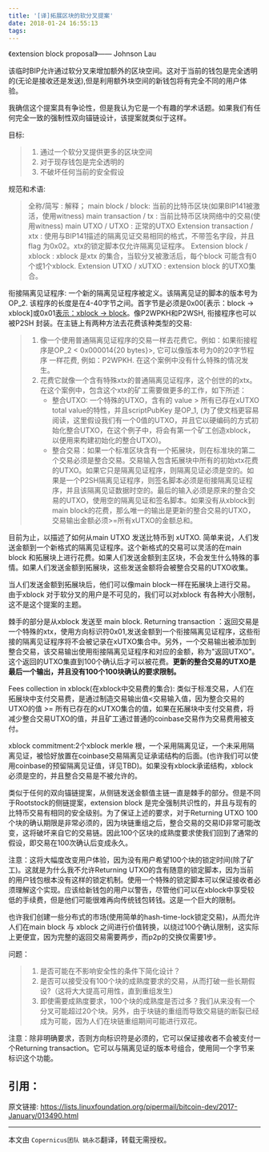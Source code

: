 ```yaml
---
title: '[译]拓展区块的软分叉提案'
date: 2018-01-24 16:55:13
tags:
---
```

《extension block proposal》—— Johnson Lau 

该临时BIP允许通过软分叉来增加额外的区块空间。这对于当前的钱包是完全透明的(无论是接收还是发送),但是利用额外块空间的新钱包将有完全不同的用户体验。

我确信这个提案具有争论性，但是我认为它是一个有趣的学术话题。如果我们有任何完全一致的强制性双向锚链设计，该提案就类似于这样。

目标:
>1. 通过一个软分叉提供更多的区块空间
>2. 对于现存钱包是完全透明的
>3. 不破坏任何当前的安全假设

规范和术语:
>    全称/简写 : 解释；
>    main block / block: 当前的比特币区块(如果BIP141被激活，使用witness)
>    main transaction / tx : 当前比特币区块网络中的交易(使用witness)
>    main UTXO / UTXO : 正常的UTXO
>    Extension transaction / xtx : 使用与BIP141描述的隔离见证交易相同的格式，不带签名字段，并且flag 为0x02。xtx的锁定脚本仅允许隔离见证程序。
>    Extension block / xblock : xblock 是xtx 的集合，当软分叉被激活后，每个block 可能含有0个或1个xblock.
>    Extension UTXO / xUTXO : extension block 的UTXO集合。

衔接隔离见证程序: 一个新的隔离见证程序被定义。该隔离见证的脚本的版本号为OP_2. 该程序的长度是在4-40字节之间。首字节是必须是0x00[表示：block -> xblock]或0x01[表示：xblock -> block](方向标识符)。像P2WPKH和P2WSH, 衔接程序也可以被P2SH 封装。在主链上有两种方法去花费该种类型的交易:
    
>    1) 像一个使用普通隔离见证程序的交易一样去花费它。例如：如果衔接程序是OP_2 < 0x000014{20 bytes}>, 它可以像版本号为0的20字节程序 一样花费, 例如：P2WPKH. 在这个案例中没有什么特殊的情况发生。
>    2) 花费它就像一个含有特殊xtx的普通隔离见证程序，这个创世的的xtx。在这个案例中，包含这个xtx的矿工需要做更多的工作，如下所述：
>        * 整合UTXO: 一个特殊的UTXO，含有的 value > 所有已存在xUTXO total value的特性，并且scriptPubKey 是OP_1, (为了使文档更容易阅读，这里假设我们有一个0值的UTXO，并且它以硬编码的方式初始化整合UTXO，在这个例子中，将会有第一个矿工创造xblock，以便用来构建初始化的整合UTXO)。
>        * 整合交易：如果一个标准区块含有一个拓展块，则在标准块的第二个交易必须是整合交易。交易输入包含拓展块中所有的初始xtx花费的UTXO。如果它只是隔离见证程序，则隔离见证必须是空的。如果是一个P2SH隔离见证程序，则签名脚本必须是衔接隔离见证程序，并且该隔离见证数据时空的。最后的输入必须是原来的整合交易的UTXO，使用空的隔离见证和签名脚本。如果没有从xblock到main block的花费，那么唯一的输出是更新的整合交易的UTXO，交易输出金额必须>=所有xUTXO的金额总和。

目前为止，以描述了如何从main UTXO 发送比特币到 xUTXO. 简单来说，人们发送金额到一个新格式的隔离见证程序。这个新格式的交易可以灵活的在main block 和拓展块上进行花费。如果人们发送金额到主区块，不会发生什么特殊的事情。如果人们发送金额到拓展块，这些发送金额将会被整合交易的UTXO收集。

当人们发送金额到拓展块后，他们可以像main block一样在拓展块上进行交易。由于xblock 对于软分叉的用户是不可见的，我们可以对xblock 有各种大小限制，这不是这个提案的主题。

棘手的部分是从xblock 发送至 main block.
Returning transaction ：返回交易是一个特殊的xtx，使用方向标识符0x01,发送金额到一个衔接隔离见证程序，这些衔接的隔离见证程序将不会被记录在xUTXO集合中。另外，一个交易输出被添加到整合交易，该交易输出使用衔接隔离见证程序和对应的金额，称为"返回UTXO"。这个返回的UTXO集直到100个确认后才可以被花费。__更新的整合交易的UTXO是最后一个输出，并且没有100个100块确认的要求限制。__

Fees collection in xblock(在xblock中交易费的集合): 类似于标准交易，人们在拓展块中支付交易费，是通过制造交易输出值<交易输入值，因为整合交易的UTXO的值 >= 所有已存在的xUTXO集合的值，如果在拓展块中支付交易费，将减少整合交易UTXO的值，并且矿工通过普通的coinbase交易作为交易费用被支付。

xblock commitment:2个xblock merkle 根，一个采用隔离见证，一个未采用隔离见证，被恰好放置在coinbase交易隔离见证承诺结构的后面。(也许我们可以使用coinbase的预留隔离见证值，详见TBD)。如果没有xblock承诺结构，xblock 必须是空的，并且整合交易是不被允许的。

类似于任何的双向锚链提案，从侧链发送金额值主链一直是棘手的部分。但是不同于Rootstock的侧链提案，extension block 是完全强制共识性的，并且与现有的比特币交易有相同的安全级别。为了保证上述的要求，对于Returning UTXO 100个块的确认期限是非常必须的，因为块链重组之后，整合交易的交易ID非常可能改变，这将破坏来自它的交易链。因此100个区块的成熟度要求使我们回到了通常的假设，即交易在100次确认后变成永久。

注意：这将大幅度改变用户体验，因为没有用户希望100个块的锁定时间(除了矿工)。这就是为什么我不允许Returning UTXO的含有随意的锁定脚本，因为当前的用户钱包根本没有这样的锁定机制。使用一个特殊的锁定脚本可以保证接收者必须理解这个实现。应该给新钱包的用户以警告，尽管他们可以在xblock中享受较低的手续费，但是他们可能很难再向传统钱包转钱。这是一个巨大的限制。

也许我们创建一些分布式的市场(使用简单的hash-time-lock锁定交易)，从而允许人们在main block 与 xblock 之间进行价值转换，以绕过100个确认限制，这实际上更便宜，因为完整的返回交易需要两步，而p2p的交换仅需要1步。

问题：
>1. 是否可能在不影响安全性的条件下简化设计？
>2. 是否可以接受没有100个块的成熟度要求的交易，从而打破一些长期假设?（这将大大提高可用性，直到重组发生）
>3. 即使需要成熟度要求，100个块的成熟度是否过多？我们从来没有一个分叉可能超过20个块。另外，由于块链的重组而导致交易链的断裂已经成为可能，因为人们在块链重组期间可能进行双花。

注意：除非明确要求，否则方向标识符是必须的，它可以保证接收者不会被支付一个Returning transaction。它可以与隔离见证的版本号组合，使用同一个字节来标识这个功能。
## 引用：
原文链接: https://lists.linuxfoundation.org/pipermail/bitcoin-dev/2017-January/013490.html
*****
本文由 `Copernicus团队 姚永芯`翻译，转载无需授权。


